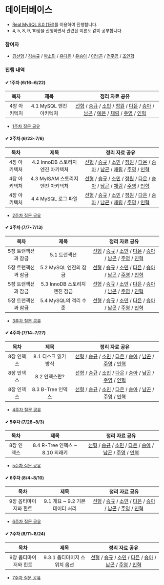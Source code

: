 # 데이터베이스

- [Real MySQL 8.0 (1권)](https://www.yes24.com/Product/Goods/103415627)를 이용하여 진행합니다.
- 4, 5, 8, 9, 10장을 진행하면서 관련된 이론도 같이 공부합니다.

### 참여자

- [김선형](https://github.com/tjsguddl96) / [김승규](https://github.com/pickac4rd) / [박소민](https://github.com/yygs321) /  [유다은](https://github.com/yudaeun) / [유승아](https://github.com/SeungAh-Yoo99) / [이남곤](https://github.com/ng-lee) / [전주영](https://github.com/juuyoungjeon) / [조인혁](https://github.com/InHyeok-J)

### 진행 내역

#### ✔ 1주차 (6/16~6/22)

| 목차 | 제목 | 정리 자료 공유 |
| :-----: | :-----: | :-----: |
| 4장 아키텍처 | 4.1 MySQL 엔진 아키텍처 | [선형](https://indecisive-phalange-003.notion.site/4-1-MySQL-7ac55a3558c34ac885238d72125cd9b6?pvs=4) / [승규](https://careful-fan-de2.notion.site/4-96d38d1d028e4db39292000996f69800?pvs=4) / [소민](https://fluorescent-polka-59d.notion.site/chap4-35678f0a6147446e8ff561001f803d56?pvs=4) / [정원](https://efficacious-pomelo-4e3.notion.site/4-1-MySQL-638ec09bf3404d64bd50a42b29f7fe3a?pvs=4) / [다은](https://livesonlyoneday.notion.site/REAL-MySQL-467401eaacfc4de3a4616e5e65b93431?pvs=4) / [승아](https://substantial-radish-aee.notion.site/4-1-MySQL-5a21de2eb5924c04942d3756f98660e5?pvs=4) / [남곤](https://ng-lee.notion.site/4-1-MySQL-d588fc87fc3d4c23bd76d6e78aa4b143?pvs=4) / [예은]() / [채림](https://tropical-border-e6f.notion.site/4-1-MySQL-df4f7cfb94ab45c79bdec517006ebea5?pvs=4) / [주영](https://tin-colossus-852.notion.site/4-2db7cc42933f4e6390044348b390020c?pvs=4) / [인혁](https://peppered-viscount-bd6.notion.site/RealMySQL-4-1-MySQL-9a10913c6c7443d780b3fff6721e61cc?pvs=4) |

- [1주차 질문 공유](https://github.com/SSAFY-S0914/CS-Study/blob/main/3.%20%EB%8D%B0%EC%9D%B4%ED%84%B0%EB%B2%A0%EC%9D%B4%EC%8A%A4/%EC%A7%88%EB%AC%B8%EB%AA%A9%EB%A1%9D/1%EC%A3%BC%EC%B0%A8.md)

#### ✔ 2주차 (6/23~7/6)

| 목차 | 제목 | 정리 자료 공유 |
| :-----: | :-----: | :-----: |
| 4장 아키텍처 | 4.2 InnoDB 스토리지 엔진 아키텍처 | [선형](https://indecisive-phalange-003.notion.site/4-2-InnoDB-4ba6640ab1544333a77af34569edc94e?pvs=4) / [승규](https://www.notion.so/4-96d38d1d028e4db39292000996f69800#62c685d157274837a494619fbece78b6) / [소민](https://fluorescent-polka-59d.notion.site/4-2-InnoDB-035ed0fa614541d28cb17d01281e2195?pvs=4) / [정원](https://efficacious-pomelo-4e3.notion.site/4-2-InnoDB-8cd4862357b24d7683ebcff3709ce42a?pvs=4) / [다은](https://livesonlyoneday.notion.site/REAL-MySQL-467401eaacfc4de3a4616e5e65b93431?pvs=4) / [승아](https://substantial-radish-aee.notion.site/4-2-InnoDB-ef8e60ecba42424eb0ec620639c158cb?pvs=4) / [남곤](https://ng-lee.notion.site/4-2-InnoDB-c805ccd738d1420981b7a5380c27b7ba?pvs=4) / [채림](https://tropical-border-e6f.notion.site/4-2-4-3-60ee790e75034c60adb434a60aa05f8d?pvs=4) / [주영](https://tin-colossus-852.notion.site/4-2-InnoDB-67fbe8b588ae401ab45f46f08545dad5?pvs=4) / [인혁](https://peppered-viscount-bd6.notion.site/RealMySQL-4-2-Innodb-4-3-4-4-c0f673dc813342e19429988bc1b3c632?pvs=4) |
| 4장 아키텍처 | 4.3 MyISAM 스토리지 엔진 아키텍처 | [선형](https://indecisive-phalange-003.notion.site/4-3-MyISAM-c329d7936da341dc976d0da8a1637715?pvs=4) / [승규]() / [소민](https://fluorescent-polka-59d.notion.site/4-3-MyISAM-125f640415a74ea19735e38408ec67b3?pvs=4) / [정원](https://efficacious-pomelo-4e3.notion.site/4-3-MyISAM-4e1e319c56e94a248ec11d9070622f42?pvs=4) / [다은](https://livesonlyoneday.notion.site/REAL-MySQL-467401eaacfc4de3a4616e5e65b93431?pvs=4) / [승아](https://substantial-radish-aee.notion.site/4-3-MyISAM-30c8d06c297640cc873a29dc10a5de13?pvs=4) / [남곤](https://ng-lee.notion.site/4-3-MyISAM-a087b7643de644b0941fbc3cee7ad7b3?pvs=4) / [채림]() / [주영](https://tin-colossus-852.notion.site/4-3-MyISAM-a2fc6b787a8342a7a21ae9a9dd3335f3?pvs=4) / [인혁](https://peppered-viscount-bd6.notion.site/RealMySQL-4-2-Innodb-4-3-4-4-c0f673dc813342e19429988bc1b3c632?pvs=4) |
| 4장 아키텍처 | 4.4 MySQL 로그 파일 | [선형](https://indecisive-phalange-003.notion.site/4-4-MySQL-b8a835f264854fb598a6c86ff195c4cf?pvs=4) / [승규]() / [소민](https://fluorescent-polka-59d.notion.site/4-4-MySQL-186dafad4e1443a9bcc2dda403ee9b88?pvs=4) / [정원](https://efficacious-pomelo-4e3.notion.site/4-4-MySQL-810a2a1e138f4874a6a07195e49a86bb?pvs=4) / [다은](https://livesonlyoneday.notion.site/REAL-MySQL-467401eaacfc4de3a4616e5e65b93431?pvs=4) / [승아](https://substantial-radish-aee.notion.site/4-4-MySQL-9fc0ed1a7ddb4548ad48092a238f1de3?pvs=4) / [남곤](https://ng-lee.notion.site/4-4-MySQL-0ed5007e5f744c76b00e35095b5cb4be?pvs=4) / [채림](https://tropical-border-e6f.notion.site/4-2-4-3-60ee790e75034c60adb434a60aa05f8d?pvs=4) / [주영](https://tin-colossus-852.notion.site/4-4-MySQL-f2f837ee4b8c4dfd864d6ffb58cddca8?pvs=4) / [인혁](https://peppered-viscount-bd6.notion.site/RealMySQL-4-2-Innodb-4-3-4-4-c0f673dc813342e19429988bc1b3c632?pvs=4) |

- [2주차 질문 공유](https://github.com/SSAFY-S0914/CS-Study/blob/main/3.%20%EB%8D%B0%EC%9D%B4%ED%84%B0%EB%B2%A0%EC%9D%B4%EC%8A%A4/%EC%A7%88%EB%AC%B8%EB%AA%A9%EB%A1%9D/2%EC%A3%BC%EC%B0%A8.md)

#### ✔ 3주차 (7/7~7/13)

| 목차 | 제목 | 정리 자료 공유 |
| :-----: | :-----: | :-----: |
| 5장 트랜잭션과 잠금 | 5.1 트랜잭션 | [선형](https://indecisive-phalange-003.notion.site/5-1-c924bb0887e0485ebeee6d1b695f4026?pvs=4) / [승규](https://careful-fan-de2.notion.site/5-2090ba84d0bc479293cdca786053b34b?pvs=4) / [소민](https://fluorescent-polka-59d.notion.site/5-e68e3818278048079a48fd797fc40f3c?pvs=4) / [다은](https://livesonlyoneday.notion.site/REAL-MySQL-467401eaacfc4de3a4616e5e65b93431?pvs=4) / [승아](https://substantial-radish-aee.notion.site/5-530a3875fe764e739470e552b8ee2727?pvs=4) / [남곤](https://ng-lee.notion.site/5-1-e239b0d1a8f4432b864df1b34cc49b24?pvs=4) / [주영](https://tin-colossus-852.notion.site/5-d01dee0d36dc47b6975bdceafd001e00?pvs=4) / [인혁](https://peppered-viscount-bd6.notion.site/RealMySQL-5-43dafddbdf4041cdb91bf4dea091ad5d?pvs=4) |
| 5장 트랜잭션과 잠금 | 5.2 MySQL 엔진의 잠금 | [선형](https://indecisive-phalange-003.notion.site/5-2-MySQL-8b2c28da8b3b48d3bb38211ac46d300e?pvs=4) / [승규](https://careful-fan-de2.notion.site/5-2090ba84d0bc479293cdca786053b34b?pvs=4) / [소민](https://fluorescent-polka-59d.notion.site/5-e68e3818278048079a48fd797fc40f3c?pvs=4) / [다은](https://livesonlyoneday.notion.site/REAL-MySQL-467401eaacfc4de3a4616e5e65b93431?pvs=4) / [승아](https://substantial-radish-aee.notion.site/5-530a3875fe764e739470e552b8ee2727?pvs=4) / [남곤](https://ng-lee.notion.site/5-2-MySQL-6a77be1be01241fa9f9c6da2307374a5?pvs=4) / [주영](https://tin-colossus-852.notion.site/5-d01dee0d36dc47b6975bdceafd001e00?pvs=4) / [인혁](https://peppered-viscount-bd6.notion.site/RealMySQL-5-43dafddbdf4041cdb91bf4dea091ad5d?pvs=4) |
| 5장 트랜잭션과 잠금 | 5.3 InnoDB 스토리지 엔진 잠금 | [선형](https://indecisive-phalange-003.notion.site/5-3-InnoDB-82e0a455bba5431d8c243fafaa5b29b9?pvs=4) / [승규](https://careful-fan-de2.notion.site/5-2090ba84d0bc479293cdca786053b34b?pvs=4) / [소민](https://fluorescent-polka-59d.notion.site/5-e68e3818278048079a48fd797fc40f3c?pvs=4) / [다은](https://livesonlyoneday.notion.site/REAL-MySQL-467401eaacfc4de3a4616e5e65b93431?pvs=4) / [승아](https://substantial-radish-aee.notion.site/5-530a3875fe764e739470e552b8ee2727?pvs=4) / [남곤](https://ng-lee.notion.site/5-3-InnoDB-00b35a16f0a84f97a5482bb9694e4fa9?pvs=4) / [주영](https://tin-colossus-852.notion.site/5-d01dee0d36dc47b6975bdceafd001e00?pvs=4) / [인혁](https://peppered-viscount-bd6.notion.site/RealMySQL-5-43dafddbdf4041cdb91bf4dea091ad5d?pvs=4) |
| 5장 트랜잭션과 잠금 | 5.4 MySQL의 격리 수준 | [선형](https://indecisive-phalange-003.notion.site/5-4-MySQL-f84d3b1abb494d11bb2bd3c690da3195?pvs=4) / [승규](https://careful-fan-de2.notion.site/5-2090ba84d0bc479293cdca786053b34b?pvs=4) / [소민](https://fluorescent-polka-59d.notion.site/5-e68e3818278048079a48fd797fc40f3c?pvs=4) / [다은](https://livesonlyoneday.notion.site/REAL-MySQL-467401eaacfc4de3a4616e5e65b93431?pvs=4) / [승아](https://substantial-radish-aee.notion.site/5-530a3875fe764e739470e552b8ee2727?pvs=4) / [남곤](https://ng-lee.notion.site/5-4-MySQL-42b4c2924c5347b38b96b811e6ac448a?pvs=4) / [주영](https://tin-colossus-852.notion.site/5-d01dee0d36dc47b6975bdceafd001e00?pvs=4) / [인혁](https://peppered-viscount-bd6.notion.site/RealMySQL-5-43dafddbdf4041cdb91bf4dea091ad5d?pvs=4) |

- [3주차 질문 공유](https://github.com/SSAFY-S0914/CS-Study/blob/main/3.%20%EB%8D%B0%EC%9D%B4%ED%84%B0%EB%B2%A0%EC%9D%B4%EC%8A%A4/%EC%A7%88%EB%AC%B8%EB%AA%A9%EB%A1%9D/3%EC%A3%BC%EC%B0%A8.md)

#### ✔ 4주차 (7/14~7/27)

| 목차 | 제목 | 정리 자료 공유 |
| :-----: | :-----: | :-----: |
| 8장 인덱스 | 8.1 디스크 읽기 방식 | [선형](https://indecisive-phalange-003.notion.site/8-1-ab9c0fc302f14e23bf1ed0f3ef69a6e8?pvs=4) / [승규]() / [소민](https://fluorescent-polka-59d.notion.site/8-c2ce0e8a83ad47fd88094bfdc19dd699?pvs=4) / [다은](https://livesonlyoneday.notion.site/REAL-MySQL-467401eaacfc4de3a4616e5e65b93431?pvs=4) / [승아](https://substantial-radish-aee.notion.site/8-3378128588da477a89d23c4f680510a6?pvs=4) / [남곤](https://ng-lee.notion.site/8-1-4ccbd201a6a441dda9df68e1f1b8ef06?pvs=4) / [주영](https://tin-colossus-852.notion.site/8-f5c2b228f64141b6b5d7f602fed3e52c?pvs=4) / [인혁]() |
| 8장 인덱스 | 8.2 인덱스란? | [선형](https://indecisive-phalange-003.notion.site/8-2-4d02cb1f066f4cc38b3efde8bb0c7612?pvs=4) / [승규]() / [소민](https://fluorescent-polka-59d.notion.site/8-c2ce0e8a83ad47fd88094bfdc19dd699?pvs=4) / [다은](https://livesonlyoneday.notion.site/REAL-MySQL-467401eaacfc4de3a4616e5e65b93431?pvs=4) / [승아](https://substantial-radish-aee.notion.site/8-3378128588da477a89d23c4f680510a6?pvs=4) / [남곤](https://ng-lee.notion.site/8-2-5ddb21cb1e5441b49c0b4d42ccb9ec17?pvs=4) / [주영](https://tin-colossus-852.notion.site/8-f5c2b228f64141b6b5d7f602fed3e52c?pvs=4) / [인혁]() |
| 8장 인덱스 | 8.3 B-Tree 인덱스 | [선형](https://indecisive-phalange-003.notion.site/8-3-B-Tree-567c981c2715440d8a7825b4a9684823?pvs=4) / [승규]() / [소민](https://fluorescent-polka-59d.notion.site/8-c2ce0e8a83ad47fd88094bfdc19dd699?pvs=4) / [다은](https://livesonlyoneday.notion.site/REAL-MySQL-467401eaacfc4de3a4616e5e65b93431?pvs=4) / [승아](https://substantial-radish-aee.notion.site/8-3378128588da477a89d23c4f680510a6?pvs=4) / [남곤](https://ng-lee.notion.site/8-3-B-Tree-65bb694d1bbe4c24ad90fd7403bcca06?pvs=4) / [주영](https://tin-colossus-852.notion.site/8-f5c2b228f64141b6b5d7f602fed3e52c?pvs=4) / [인혁]() |

- [4주차 질문 공유](https://github.com/SSAFY-S0914/CS-Study/blob/main/3.%20%EB%8D%B0%EC%9D%B4%ED%84%B0%EB%B2%A0%EC%9D%B4%EC%8A%A4/%EC%A7%88%EB%AC%B8%EB%AA%A9%EB%A1%9D/4%EC%A3%BC%EC%B0%A8.md)

#### ✔ 5주차 (7/28~8/3)

| 목차 | 제목 | 정리 자료 공유 |
| :-----: | :-----: | :-----: |
| 8장 인덱스 | 8.4 R-Tree 인덱스 ~ 8.10 외래키 | [선형](https://indecisive-phalange-003.notion.site/8-c28581a271f14b6e86ea1beaa6d61c32?pvs=4) / [승규]() / [소민]() / [다은](https://livesonlyoneday.notion.site/REAL-MySQL-467401eaacfc4de3a4616e5e65b93431?pvs=4) / [승아](https://substantial-radish-aee.notion.site/8-3378128588da477a89d23c4f680510a6?pvs=4) / [남곤](https://ng-lee.notion.site/5-1f63d38fe7964f16bfd90506780f2b32?pvs=4) / [주영](https://tin-colossus-852.notion.site/8-f5c2b228f64141b6b5d7f602fed3e52c?pvs=4) / [인혁]() |

- [5주차 질문 공유](https://github.com/SSAFY-S0914/CS-Study/blob/main/3.%20%EB%8D%B0%EC%9D%B4%ED%84%B0%EB%B2%A0%EC%9D%B4%EC%8A%A4/%EC%A7%88%EB%AC%B8%EB%AA%A9%EB%A1%9D/5%EC%A3%BC%EC%B0%A8.md)

#### ✔ 6주차 (8/4~8/10)

| 목차 | 제목 | 정리 자료 공유 |
| :-----: | :-----: | :-----: |
| 9장 옵티마이저와 힌트 | 9.1 개요 ~ 9.2 기본 데이터 처리 | [선형](https://indecisive-phalange-003.notion.site/9-33e84a5e905f48858a8f6b2a8b0d7264?pvs=4) / [승규](https://careful-fan-de2.notion.site/9-cdbbd3122c3a47ad91b4d9310b88ba86?pvs=4) / [소민](https://fluorescent-polka-59d.notion.site/9-0c6d41893d544d85ba2344923359c906?pvs=4) / [다은](https://livesonlyoneday.notion.site/REAL-MySQL-467401eaacfc4de3a4616e5e65b93431?pvs=4) / [승아](https://substantial-radish-aee.notion.site/9-c45099e83afa4dae83854fcb024db5ff?pvs=4) / [남곤](https://ng-lee.notion.site/6-de05610bb0c84c8f8e9a21f132f27cfb?pvs=4) / [주영](https://tin-colossus-852.notion.site/9-1aa4be88832e4c8d81b5a332f8946302?pvs=4) / [인혁]() |

- [6주차 질문 공유](https://github.com/SSAFY-S0914/CS-Study/blob/main/3.%20%EB%8D%B0%EC%9D%B4%ED%84%B0%EB%B2%A0%EC%9D%B4%EC%8A%A4/%EC%A7%88%EB%AC%B8%EB%AA%A9%EB%A1%9D/6%EC%A3%BC%EC%B0%A8.md)

#### ✔ 7주차 (8/11~8/24)

| 목차 | 제목 | 정리 자료 공유 |
| :-----: | :-----: | :-----: |
| 9장 옵티마이저와 힌트 | 9.3.1 옵티마이저 스위치 옵션 | [선형](https://indecisive-phalange-003.notion.site/9-3-5f53dea0e1094d69afd99a482629efde?pvs=4) / [승규](https://careful-fan-de2.notion.site/9-3-d219db6d0044420d9e090ed3508d5f55?pvs=4) / [소민](https://fluorescent-polka-59d.notion.site/9-3-1-892eacba82fb4bd3a8b42e834fe3221a?pvs=4) / [다은]() / [승아](https://substantial-radish-aee.notion.site/9-c45099e83afa4dae83854fcb024db5ff?pvs=4) / [남곤]() / [주영]() / [인혁](https://peppered-viscount-bd6.notion.site/RealMySQl9-3-677e252e11c5421eaf1634d3d208e72f?pvs=4) |

- [7주차 질문 공유](https://github.com/SSAFY-S0914/CS-Study/blob/main/3.%20%EB%8D%B0%EC%9D%B4%ED%84%B0%EB%B2%A0%EC%9D%B4%EC%8A%A4/%EC%A7%88%EB%AC%B8%EB%AA%A9%EB%A1%9D/7%EC%A3%BC%EC%B0%A8.md)

